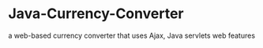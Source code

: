 # Java-Currency-Converter
a web-based currency converter that uses Ajax, Java servlets web features
